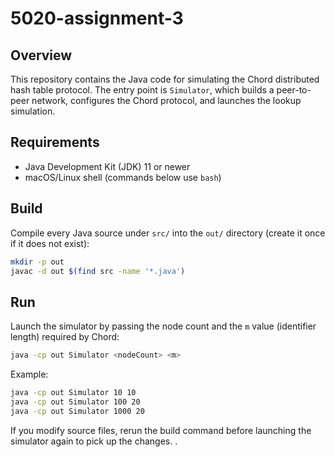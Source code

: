 # 5020-assignment-3

## Overview
This repository contains the Java code for simulating the Chord distributed hash table protocol. The entry point is `Simulator`, which builds a peer-to-peer network, configures the Chord protocol, and launches the lookup simulation.

## Requirements
- Java Development Kit (JDK) 11 or newer
- macOS/Linux shell (commands below use `bash`)

## Build
Compile every Java source under `src/` into the `out/` directory (create it once if it does not exist):

```bash
mkdir -p out
javac -d out $(find src -name '*.java')
```

## Run
Launch the simulator by passing the node count and the `m` value (identifier length) required by Chord:

```bash
java -cp out Simulator <nodeCount> <m>
```

Example:

```bash
java -cp out Simulator 10 10
java -cp out Simulator 100 20
java -cp out Simulator 1000 20
```

If you modify source files, rerun the build command before launching the simulator again to pick up the changes.
.